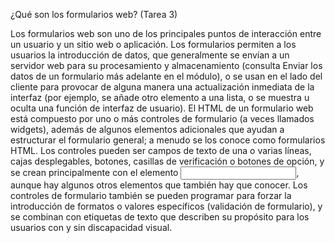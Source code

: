 ¿Qué son los formularios web?  (Tarea 3)

Los formularios web son uno de los principales puntos de interacción entre un usuario y un sitio web o aplicación. Los formularios permiten a los usuarios la introducción de datos, que generalmente se envían a un servidor web para su procesamiento y almacenamiento (consulta Enviar los datos de un formulario más adelante en el módulo), o se usan en el lado del cliente para provocar de alguna manera una actualización inmediata de la interfaz (por ejemplo, se añade otro elemento a una lista, o se muestra u oculta una función de interfaz de usuario).
El HTML de un formulario web está compuesto por uno o más controles de formulario (a veces llamados widgets), además de algunos elementos adicionales que ayudan a estructurar el formulario general; a menudo se los conoce como formularios HTML. Los controles pueden ser campos de texto de una o varias líneas, cajas desplegables, botones, casillas de verificación o botones de opción, y se crean principalmente con el elemento <input>, aunque hay algunos otros elementos que también hay que conocer.
Los controles de formulario también se pueden programar para forzar la introducción de formatos o valores específicos (validación de formulario), y se combinan con etiquetas de texto que describen su propósito para los usuarios con y sin discapacidad visual.